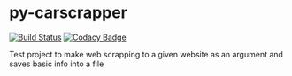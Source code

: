 # py-carscrapper

[![Build Status](https://travis-ci.org/nineunderground/py-carscrapper.svg?branch=master)](https://travis-ci.org/nineunderground/py-carscrapper)
[![Codacy Badge](https://api.codacy.com/project/badge/Grade/43bccf4fe2fd46fca7af6a2468490ab6)](https://www.codacy.com/app/nineunderground/py-carscrapper?utm_source=github.com&amp;utm_medium=referral&amp;utm_content=nineunderground/py-carscrapper&amp;utm_campaign=Badge_Grade)

Test project to make web scrapping to a given website as an argument and saves basic info into a file
